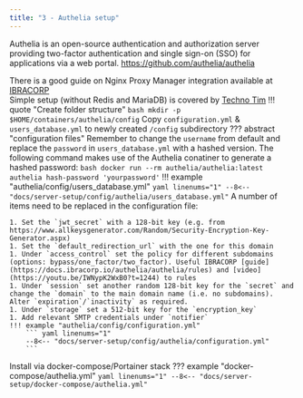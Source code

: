 ```yaml
---
title: "3 - Authelia setup"
---
```

Authelia is an open-source authentication and authorization server providing two-factor authentication and single sign-on (SSO) for applications via a web portal. https://github.com/authelia/authelia

There is a good guide on Nginx Proxy Manager integration available at [IBRACORP](https://docs.ibracorp.io/authelia/)  
Simple setup (without Redis and MariaDB) is covered by [Techno Tim](https://docs.technotim.live/posts/authelia-traefik/)
!!! quote "Create folder structure"
    ``` bash
    mkdir -p $HOME/containers/authelia/config
    ```
Copy `configuration.yml` & `users_database.yml` to newly created `/config` subdirectory
??? abstract "configuration files"
    Remember to change the `username` from default and replace the `password` in `users_database.yml` with a hashed version.  The following command makes use of the Authelia conatiner to generate a hashed password:
    ``` bash
    docker run --rm authelia/authelia:latest authelia hash-password 'yourpassword'
    ```
    !!! example "authelia/config/users_database.yml"
        ``` yaml linenums="1"
        --8<-- "docs/server-setup/config/authelia/users_database.yml"
        ```
    A number of items need to be replaced in the configuration file:

    1. Set the `jwt_secret` with a 128-bit key (e.g. from https://www.allkeysgenerator.com/Random/Security-Encryption-Key-Generator.aspx)
    1. Set the `default_redirection_url` with the one for this domain
    1. Under `access_control` set the policy for different subdomains (options: bypass/one_factor/two_factor). Useful IBRACORP [guide](https://docs.ibracorp.io/authelia/authelia/rules) and [video](https://youtu.be/IWNypK2WxB0?t=1244) to rules
    1. Under `session` set another random 128-bit key for the `secret` and change the `domain` to the main domain name (i.e. no subdomains). Alter `expiration`/`inactivity` as required.
    1. Under `storage` set a 512-bit key for the `encryption_key`
    1. Add relevant SMTP credentials under `notifier`
    !!! example "authelia/config/configuration.yml"
        ``` yaml linenums="1"
        --8<-- "docs/server-setup/config/authelia/configuration.yml"
        ```
Install via docker-compose/Portainer stack
??? example "docker-compose/authelia.yml"
    ``` yaml linenums="1"
    --8<-- "docs/server-setup/docker-compose/authelia.yml"
    ```

